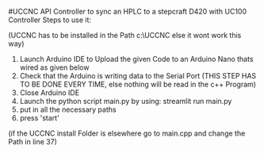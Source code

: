 #UCCNC API Controller to sync an HPLC to a stepcraft D420 with UC100 Controller
Steps to use it:

(UCCNC has to be installed in the Path c:\UCCNC else it wont work this way)
1. Launch Arduino IDE to Upload the given Code to an Arduino Nano thats wired as given below
2. Check that the Arduino is writing data to the Serial Port (THIS STEP HAS TO BE DONE EVERY TIME, else nothing will be read in the c++ Program)
3. Close Arduino IDE
4. Launch the python script main.py by using: streamlit run main.py
5. put in all the necessary paths
6. press 'start'

(if the UCCNC install Folder is elsewhere go to main.cpp and change the Path in line 37)
